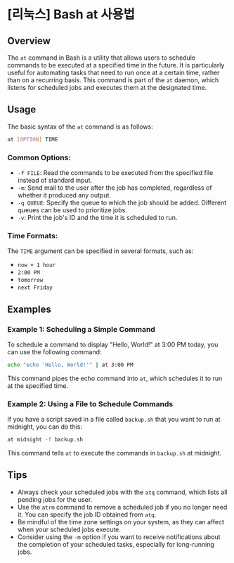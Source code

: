 # [리눅스] Bash at 사용법

## Overview
The `at` command in Bash is a utility that allows users to schedule commands to be executed at a specified time in the future. It is particularly useful for automating tasks that need to run once at a certain time, rather than on a recurring basis. This command is part of the `at` daemon, which listens for scheduled jobs and executes them at the designated time.

## Usage
The basic syntax of the `at` command is as follows:

```bash
at [OPTION] TIME
```

### Common Options:
- `-f FILE`: Read the commands to be executed from the specified file instead of standard input.
- `-m`: Send mail to the user after the job has completed, regardless of whether it produced any output.
- `-q QUEUE`: Specify the queue to which the job should be added. Different queues can be used to prioritize jobs.
- `-v`: Print the job's ID and the time it is scheduled to run.

### Time Formats:
The `TIME` argument can be specified in several formats, such as:
- `now + 1 hour`
- `2:00 PM`
- `tomorrow`
- `next Friday`

## Examples

### Example 1: Scheduling a Simple Command
To schedule a command to display "Hello, World!" at 3:00 PM today, you can use the following command:

```bash
echo "echo 'Hello, World!'" | at 3:00 PM
```

This command pipes the echo command into `at`, which schedules it to run at the specified time.

### Example 2: Using a File to Schedule Commands
If you have a script saved in a file called `backup.sh` that you want to run at midnight, you can do this:

```bash
at midnight -f backup.sh
```

This command tells `at` to execute the commands in `backup.sh` at midnight.

## Tips
- Always check your scheduled jobs with the `atq` command, which lists all pending jobs for the user.
- Use the `atrm` command to remove a scheduled job if you no longer need it. You can specify the job ID obtained from `atq`.
- Be mindful of the time zone settings on your system, as they can affect when your scheduled jobs execute.
- Consider using the `-m` option if you want to receive notifications about the completion of your scheduled tasks, especially for long-running jobs.